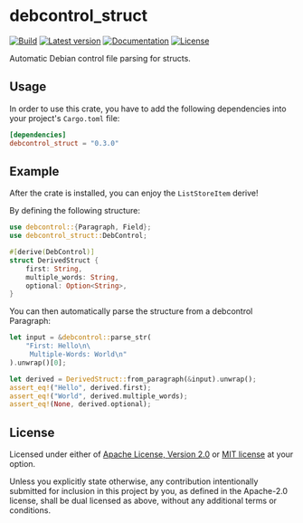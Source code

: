 # debcontrol_struct

[![Build](https://github.com/MicroJoe/debcontrol_struct/actions/workflows/ci.yml/badge.svg)](https://github.com/MicroJoe/debcontrol_struct/actions/workflows/ci.yml)
[![Latest version](https://img.shields.io/crates/v/debcontrol_struct.svg)](https://crates.io/crates/debcontrol_struct)
[![Documentation](https://docs.rs/debcontrol_struct/badge.svg)](https://docs.rs/debcontrol_struct)
[![License](https://img.shields.io/crates/l/debcontrol_struct.svg)](https://crates.io/crates/debcontrol_struct)

Automatic Debian control file parsing for structs.

## Usage

In order to use this crate, you have to add the following dependencies into
your project's `Cargo.toml` file:

```toml
[dependencies]
debcontrol_struct = "0.3.0"
```

## Example

After the crate is installed, you can enjoy the `ListStoreItem` derive!

By defining the following structure:

```rust
use debcontrol::{Paragraph, Field};
use debcontrol_struct::DebControl;

#[derive(DebControl)]
struct DerivedStruct {
    first: String,
    multiple_words: String,
    optional: Option<String>,
}
```

You can then automatically parse the structure from a debcontrol Paragraph:

```rust
let input = &debcontrol::parse_str(
    "First: Hello\n\
     Multiple-Words: World\n"
).unwrap()[0];

let derived = DerivedStruct::from_paragraph(&input).unwrap();
assert_eq!("Hello", derived.first);
assert_eq!("World", derived.multiple_words);
assert_eq!(None, derived.optional);
```

## License

Licensed under either of [Apache License, Version 2.0](LICENSE-APACHE) or [MIT
license](LICENSE-MIT) at your option.

Unless you explicitly state otherwise, any contribution intentionally submitted
for inclusion in this project by you, as defined in the Apache-2.0 license,
shall be dual licensed as above, without any additional terms or conditions.
